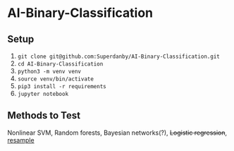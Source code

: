 # AI-Binary-Classification

## Setup
1.  `git clone git@github.com:Superdanby/AI-Binary-Classification.git`
2.  `cd AI-Binary-Classification`
3.  `python3 -m venv venv`
4.  `source venv/bin/activate`
5.  `pip3 install -r requirements`
6.  `jupyter notebook`


## Methods to Test
Nonlinear SVM, Random forests, Bayesian networks(?), <del>Logistic regression</del>, [resample](http://contrib.scikit-learn.org/imbalanced-learn/stable/)
